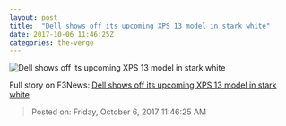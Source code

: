 ```yaml
---
layout: post
title:  "Dell shows off its upcoming XPS 13 model in stark white"
date: 2017-10-06 11:46:25Z
categories: the-verge
---
```


![Dell shows off its upcoming XPS 13 model in stark white](https://cdn0.vox-cdn.com/thumbor/yP3Gz-CswtAVwyzGlj_Ue3xzKRk=/0x19:970x527/fit-in/1200x630/cdn3.vox-cdn.com/uploads/chorus_asset/file/9404857/fPBwdhsjZ8vrnnAavqHKJK_970_80.jpg)




Full story on F3News: [Dell shows off its upcoming XPS 13 model in stark white](http://www.f3nws.com/n/t3YrBF)

> Posted on: Friday, October 6, 2017 11:46:25 AM
